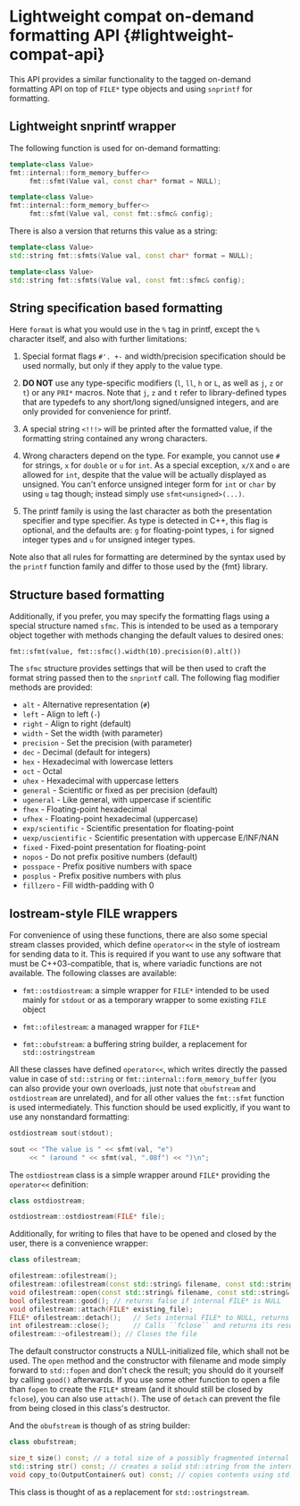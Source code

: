 # Lightweight compat on-demand formatting API {#lightweight-compat-api}

This API provides a similar functionality to the tagged on-demand
formatting API on top of `FILE*` type objects and using `snprintf` for
formatting.

## Lightweight snprintf wrapper

The following function is used for on-demand formatting:

``` c++
template<class Value>
fmt::internal::form_memory_buffer<>
     fmt::sfmt(Value val, const char* format = NULL);

template<class Value>
fmt::internal::form_memory_buffer<>
     fmt::sfmt(Value val, const fmt::sfmc& config);
```

There is also a version that returns this value as a string:

``` c++
template<class Value>
std::string fmt::sfmts(Value val, const char* format = NULL);

template<class Value>
std::string fmt::sfmts(Value val, const fmt::sfmc& config);
```

## String specification based formatting

Here `format` is what you would use in the `%` tag in printf, except the
`%` character itself, and also with further limitations:

1.  Special format flags `#'. +-` and width/precision specification
    should be used normally, but only if they apply to the value type.

2.  **DO NOT** use any type-specific modifiers (`l`, `ll`, `h` or `L`,
    as well as `j`, `z` or `t`) or any `PRI*` macros. Note that `j`, `z`
    and `t` refer to library-defined types that are typedefs to any
    short/long signed/unsigned integers, and are only provided for
    convenience for printf.

3.  A special string `<!!!>` will be printed after the formatted value,
    if the formatting string contained any wrong characters.

4.  Wrong characters depend on the type. For example, you cannot use `#`
    for strings, `x` for `double` or `u` for `int`. As a special
    exception, `x/X` and `o` are allowed for `int`, despite that the
    value will be actually displayed as unsigned. You can\'t enforce
    unsigned integer form for `int` or `char` by using `u` tag though;
    instead simply use `sfmt<unsigned>(...)`.

5.  The printf family is using the last character as both the
    presentation specifier and type specifier. As type is detected
    in C++, this flag is optional, and the defaults are: `g` for
    floating-point types, `i` for signed integer types and `u` for
    unsigned integer types.

Note also that all rules for formatting are determined by the syntax
used by the `printf` function family and differ to those used by the
{fmt} library.

## Structure based formatting

Additionally, if you prefer, you may specify the formatting flags using
a special structure named `sfmc`. This is intended to be used as a
temporary object together with methods changing the default values to
desired ones:

`fmt::sfmt(value, fmt::sfmc().width(10).precision(0).alt())`

The `sfmc` structure provides settings that will be then used to craft
the format string passed then to the `snprintf` call. The following flag
modifier methods are provided:

-   `alt` - Alternative representation (`#`)
-   `left` - Align to left (`-`)
-   `right` - Align to right (default)
-   `width` - Set the width (with parameter)
-   `precision` - Set the precision (with parameter)
-   `dec` - Decimal (default for integers)
-   `hex` - Hexadecimal with lowercase letters
-   `oct` - Octal
-   `uhex` - Hexadecimal with uppercase letters
-   `general` - Scientific or fixed as per precision (default)
-   `ugeneral` - Like general, with uppercase if scientific
-   `fhex` - Floating-point hexadecimal
-   `ufhex` - Floating-point hexadecimal (uppercase)
-   `exp/scientific` - Scientific presentation for floating-point
-   `uexp/uscientific` - Scientific presentation with uppercase E/INF/NAN
-   `fixed` - Fixed-point presentation for floating-point
-   `nopos` - Do not prefix positive numbers (default)
-   `posspace` - Prefix positive numbers with space
-   `posplus` - Prefix positive numbers with plus
-   `fillzero` - Fill width-padding with 0

## Iostream-style FILE wrappers

For convenience of using these functions, there are also some special
stream classes provided, which define `operator<<` in the style of
iostream for sending data to it. This is required if you want to use any
software that must be C++03-compatible, that is, where variadic
functions are not available. The following classes are available:

-   `fmt::ostdiostream`: a simple wrapper for `FILE*` intended to be
    used mainly for `stdout` or as a temporary wrapper to some existing
    `FILE` object

-   `fmt::ofilestream`: a managed wrapper for `FILE*`

-   `fmt::obufstream`: a buffering string builder, a replacement for
    `std::ostringstream`

All these classes have defined `operator<<`, which writes directly the
passed value in case of `std::string` or
`fmt::internal::form_memory_buffer` (you can also provide your own
overloads, just note that `obufstream` and `ostdiostream` are
unrelated), and for all other values the `fmt::sfmt` function is used
intermediately. This function should be used explicitly, if you want to
use any nonstandard formatting:

``` c++
ostdiostream sout(stdout);

sout << "The value is " << sfmt(val, "e")
     << " (around " << sfmt(val, ".08f") << ")\n";
```

The `ostdiostream` class is a simple wrapper around `FILE*` providing
the `operator<<` definition:

``` c++
class ostdiostream;

ostdiostream::ostdiostream(FILE* file);
```

Additionally, for writing to files that have to be opened and closed by
the user, there is a convenience wrapper:

``` c++
class ofilestream;

ofilestream::ofilestream();
ofilestream::ofilestream(const std::string& filename, const std::string& mode);
void ofilestream::open(const std::string& filename, const std::string& mode);
bool ofilestream::good(); // returns false if internal FILE* is NULL
void ofilestream::attach(FILE* existing_file);
FILE* ofilestream::detach();   // Sets internal FILE* to NULL, returns previous value
int ofilestream::close();      // Calls ``fclose`` and returns its result
ofilestream::~ofilestream(); // Closes the file
```

The default constructor constructs a NULL-initialized file, which shall
not be used. The `open` method and the constructor with filename and
mode simply forward to `std::fopen` and don\'t check the result; you
should do it yourself by calling `good()` afterwards. If you use some
other function to open a file than `fopen` to create the `FILE*` stream
(and it should still be closed by `fclose`), you can also use
`attach()`. The use of `detach` can prevent the file from being closed
in this class\'s destructor.

And the `obufstream` is though of as string builder:

``` c++
class obufstream;

size_t size() const; // a total size of a possibly fragmented internal buffer
std::string str() const; // creates a solid std::string from the internal buffer
void copy_to(OutputContainer& out) const; // copies contents using std::back_inserter
```

This class is thought of as a replacement for `std::ostringstream`.
